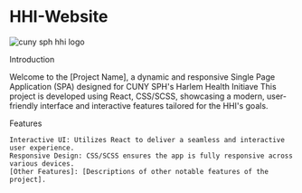 # HHI-Website

![cuny sph hhi logo](https://github.com/zrsanchez36/HHI-Website/assets/9708269/3816e34a-20fe-4869-8dcd-2476c048fcb8)

Introduction

Welcome to the [Project Name], a dynamic and responsive Single Page Application (SPA) designed for CUNY SPH's Harlem Health Initiave This project is developed using React, CSS/SCSS, showcasing a modern, user-friendly interface and interactive features tailored for the HHI's goals.

Features

    Interactive UI: Utilizes React to deliver a seamless and interactive user experience.
    Responsive Design: CSS/SCSS ensures the app is fully responsive across various devices.
    [Other Features]: [Descriptions of other notable features of the project].
